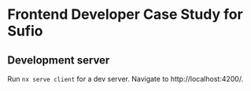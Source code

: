 # Frontend Developer Case Study for Sufio

## Development server

Run `nx serve client` for a dev server. Navigate to http://localhost:4200/. 